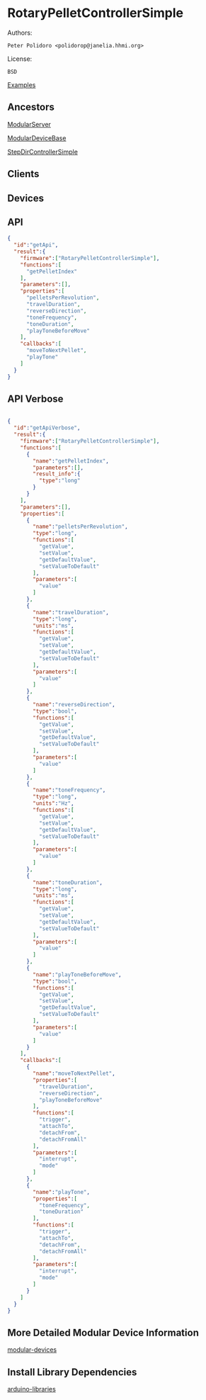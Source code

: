 # RotaryPelletControllerSimple

Authors:

    Peter Polidoro <polidorop@janelia.hhmi.org>

License:

    BSD

[Examples](./examples)

## Ancestors

[ModularServer](https://github.com/janelia-arduino/ModularServer)

[ModularDeviceBase](https://github.com/janelia-arduino/ModularDeviceBase)

[StepDirControllerSimple](https://github.com/janelia-arduino/StepDirControllerSimple)

## Clients

## Devices

## API

```json
{
  "id":"getApi",
  "result":{
    "firmware":["RotaryPelletControllerSimple"],
    "functions":[
      "getPelletIndex"
    ],
    "parameters":[],
    "properties":[
      "pelletsPerRevolution",
      "travelDuration",
      "reverseDirection",
      "toneFrequency",
      "toneDuration",
      "playToneBeforeMove"
    ],
    "callbacks":[
      "moveToNextPellet",
      "playTone"
    ]
  }
}
```

## API Verbose

```json

{
  "id":"getApiVerbose",
  "result":{
    "firmware":["RotaryPelletControllerSimple"],
    "functions":[
      {
        "name":"getPelletIndex",
        "parameters":[],
        "result_info":{
          "type":"long"
        }
      }
    ],
    "parameters":[],
    "properties":[
      {
        "name":"pelletsPerRevolution",
        "type":"long",
        "functions":[
          "getValue",
          "setValue",
          "getDefaultValue",
          "setValueToDefault"
        ],
        "parameters":[
          "value"
        ]
      },
      {
        "name":"travelDuration",
        "type":"long",
        "units":"ms",
        "functions":[
          "getValue",
          "setValue",
          "getDefaultValue",
          "setValueToDefault"
        ],
        "parameters":[
          "value"
        ]
      },
      {
        "name":"reverseDirection",
        "type":"bool",
        "functions":[
          "getValue",
          "setValue",
          "getDefaultValue",
          "setValueToDefault"
        ],
        "parameters":[
          "value"
        ]
      },
      {
        "name":"toneFrequency",
        "type":"long",
        "units":"Hz",
        "functions":[
          "getValue",
          "setValue",
          "getDefaultValue",
          "setValueToDefault"
        ],
        "parameters":[
          "value"
        ]
      },
      {
        "name":"toneDuration",
        "type":"long",
        "units":"ms",
        "functions":[
          "getValue",
          "setValue",
          "getDefaultValue",
          "setValueToDefault"
        ],
        "parameters":[
          "value"
        ]
      },
      {
        "name":"playToneBeforeMove",
        "type":"bool",
        "functions":[
          "getValue",
          "setValue",
          "getDefaultValue",
          "setValueToDefault"
        ],
        "parameters":[
          "value"
        ]
      }
    ],
    "callbacks":[
      {
        "name":"moveToNextPellet",
        "properties":[
          "travelDuration",
          "reverseDirection",
          "playToneBeforeMove"
        ],
        "functions":[
          "trigger",
          "attachTo",
          "detachFrom",
          "detachFromAll"
        ],
        "parameters":[
          "interrupt",
          "mode"
        ]
      },
      {
        "name":"playTone",
        "properties":[
          "toneFrequency",
          "toneDuration"
        ],
        "functions":[
          "trigger",
          "attachTo",
          "detachFrom",
          "detachFromAll"
        ],
        "parameters":[
          "interrupt",
          "mode"
        ]
      }
    ]
  }
}
```

## More Detailed Modular Device Information

[modular-devices](https://github.com/janelia-modular-devices/modular-devices)

## Install Library Dependencies

[arduino-libraries](https://github.com/janelia-arduino/arduino-libraries)
